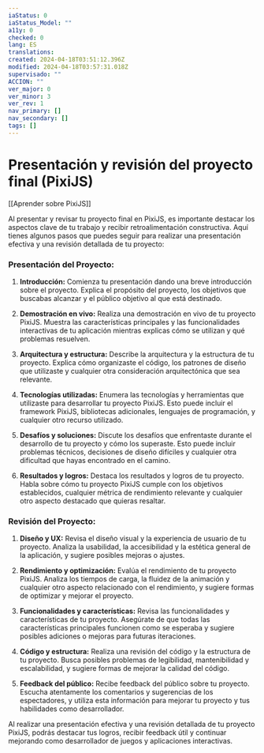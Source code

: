```yaml
---
iaStatus: 0
iaStatus_Model: ""
a11y: 0
checked: 0
lang: ES
translations: 
created: 2024-04-18T03:51:12.396Z
modified: 2024-04-18T03:57:31.018Z
supervisado: ""
ACCION: ""
ver_major: 0
ver_minor: 3
ver_rev: 1
nav_primary: []
nav_secondary: []
tags: []
---
```

# Presentación y revisión del proyecto final (PixiJS)

[[Aprender sobre PixiJS]]

Al presentar y revisar tu proyecto final en PixiJS, es importante destacar los aspectos clave de tu trabajo y recibir retroalimentación constructiva. Aquí tienes algunos pasos que puedes seguir para realizar una presentación efectiva y una revisión detallada de tu proyecto:

### Presentación del Proyecto:

1. **Introducción:** Comienza tu presentación dando una breve introducción sobre el proyecto. Explica el propósito del proyecto, los objetivos que buscabas alcanzar y el público objetivo al que está destinado.

2. **Demostración en vivo:** Realiza una demostración en vivo de tu proyecto PixiJS. Muestra las características principales y las funcionalidades interactivas de tu aplicación mientras explicas cómo se utilizan y qué problemas resuelven.

3. **Arquitectura y estructura:** Describe la arquitectura y la estructura de tu proyecto. Explica cómo organizaste el código, los patrones de diseño que utilizaste y cualquier otra consideración arquitectónica que sea relevante.

4. **Tecnologías utilizadas:** Enumera las tecnologías y herramientas que utilizaste para desarrollar tu proyecto PixiJS. Esto puede incluir el framework PixiJS, bibliotecas adicionales, lenguajes de programación, y cualquier otro recurso utilizado.

5. **Desafíos y soluciones:** Discute los desafíos que enfrentaste durante el desarrollo de tu proyecto y cómo los superaste. Esto puede incluir problemas técnicos, decisiones de diseño difíciles y cualquier otra dificultad que hayas encontrado en el camino.

6. **Resultados y logros:** Destaca los resultados y logros de tu proyecto. Habla sobre cómo tu proyecto PixiJS cumple con los objetivos establecidos, cualquier métrica de rendimiento relevante y cualquier otro aspecto destacado que quieras resaltar.

### Revisión del Proyecto:

1. **Diseño y UX:** Revisa el diseño visual y la experiencia de usuario de tu proyecto. Analiza la usabilidad, la accesibilidad y la estética general de la aplicación, y sugiere posibles mejoras o ajustes.

2. **Rendimiento y optimización:** Evalúa el rendimiento de tu proyecto PixiJS. Analiza los tiempos de carga, la fluidez de la animación y cualquier otro aspecto relacionado con el rendimiento, y sugiere formas de optimizar y mejorar el proyecto.

3. **Funcionalidades y características:** Revisa las funcionalidades y características de tu proyecto. Asegúrate de que todas las características principales funcionen como se esperaba y sugiere posibles adiciones o mejoras para futuras iteraciones.

4. **Código y estructura:** Realiza una revisión del código y la estructura de tu proyecto. Busca posibles problemas de legibilidad, mantenibilidad y escalabilidad, y sugiere formas de mejorar la calidad del código.

5. **Feedback del público:** Recibe feedback del público sobre tu proyecto. Escucha atentamente los comentarios y sugerencias de los espectadores, y utiliza esta información para mejorar tu proyecto y tus habilidades como desarrollador.

Al realizar una presentación efectiva y una revisión detallada de tu proyecto PixiJS, podrás destacar tus logros, recibir feedback útil y continuar mejorando como desarrollador de juegos y aplicaciones interactivas.